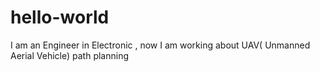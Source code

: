 # hello-world
I am an Engineer in Electronic , now I am working about UAV( Unmanned Aerial Vehicle) path planning
